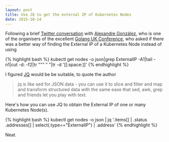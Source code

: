 ```yaml
---
layout: post
title: Use JQ to get the external IP of Kubernetes Nodes
date: 2015-10-14
---
```


Following a brief [Twitter conversation][1] with [Alexandre González][2], who is one of the organisers of the excellent [Golang UK Conference][3], who asked if there was a better way of finding the External IP of a Kubernetes Node instead of using

{% highlight bash %}
    kubectl get nodes -o json|grep ExternalIP -A1|tail -n1|cut -d: -f2|tr "\"" " "|tr -d '[[:space:]]'
{% endhighlight %}

I figured [JQ][4] would be be suitable, to quote the author

> jq is like sed for JSON data - you can use it to slice and filter and map and transform structured data with the same ease that sed, awk, grep and friends let you play with text.

Here's how you can use JQ to obtain the External IP of one or many Kubernetes Node(s).

{% highlight bash %}
    kubectl get nodes -o json | jq '.items[] | .status .addresses[] | select(.type=="ExternalIP") | .address' 
{% endhighlight %}

Neat.

[1]: https://twitter.com/agonzalezro/status/654349270456369153
[2]: http://agonzalezro.github.io/pages/about.html
[3]: http://golanguk.com
[4]: https://stedolan.github.io/jq/